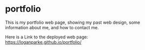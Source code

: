 # portfolio

This is my portfolio web page, showing my past web design, some information about me, and how to contact me.

Here is a Link to the deployed web page: https://loganparke.github.io/portfolio/
